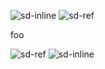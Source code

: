 ![sd-inline](https://raw.githubusercontent.com/showdownjs/logo/master/dist/logo.readme.png) ![sd-ref][sd-logo]

foo

![sd-ref][sd-logo] ![sd-inline](https://raw.githubusercontent.com/showdownjs/logo/master/dist/logo.readme.png)

[sd-logo]: https://www.google.pt/images/branding/googlelogo/2x/googlelogo_color_272x92dp.png
